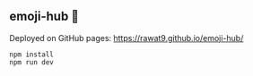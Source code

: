 ## emoji-hub 🚀

Deployed on GitHub pages: https://rawat9.github.io/emoji-hub/

```
npm install
npm run dev
```
